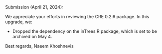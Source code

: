 Submission (April 21, 2024):

We appreciate your efforts in reviewing the CRE 0.2.6 package. In this upgrade, we:

- Dropped the dependency on the inTrees R package, which is set to be archived on May 4. 

Best regards, 
Naeem Khoshnevis
